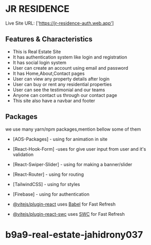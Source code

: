 # JR RESIDENCE

Live Site URL: ['https://jr-residence-auth.web.app']

## Features & Characteristics

- This is Real Estate Site
- It has authentication system like login and registration
- It has social login system
- User can create an account using email and password
- It has Home,About,Contact pages
- User can view any property details after login
- User can buy or rent any residential properties
- User can see the testimonial and our teams
- Anyone can contact us through our contact page
- This site also have a navbar and footer

## Packages

we use many yarn/npm packages,mention bellow some of them

- [AOS-Packages] - using for animation in site
- [React-Hook-Form] -uses for give user input from user and it's validation
- [React-Swiper-Slider] - using for making a banner/slider
- [React-Router] - using for routing
- [TailwindCSS] - using for styles
- [Firebase] - using for authentication

- [@vitejs/plugin-react](https://github.com/vitejs/vite-plugin-react/blob/main/packages/plugin-react/README.md) uses [Babel](https://babeljs.io/) for Fast Refresh
- [@vitejs/plugin-react-swc](https://github.com/vitejs/vite-plugin-react-swc) uses [SWC](https://swc.rs/) for Fast Refresh

# b9a9-real-estate-jahidrony037
